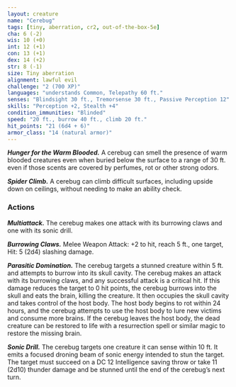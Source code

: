 ```yaml
---
layout: creature
name: "Cerebug"
tags: [tiny, aberration, cr2, out-of-the-box-5e]
cha: 6 (-2)
wis: 10 (+0)
int: 12 (+1)
con: 13 (+1)
dex: 14 (+2)
str: 8 (-1)
size: Tiny aberration
alignment: lawful evil
challenge: "2 (700 XP)"
languages: "understands Common, Telepathy 60 ft."
senses: "Blindsight 30 ft., Tremorsense 30 ft., Passive Perception 12"
skills: "Perception +2, Stealth +4"
condition_immunities: "Blinded"
speed: "20 ft., burrow 40 ft., climb 20 ft."
hit_points: "21 (6d4 + 6)"
armor_class: "14 (natural armor)"
---
```


***Hunger for the Warm Blooded.*** A cerebug can smell the
presence of warm blooded creatures even when buried
below the surface to a range of 30 ft. even if those scents
are covered by perfumes, rot or other strong odors.

***Spider Climb.*** A cerebug can climb difficult surfaces,
including upside down on ceilings, without
needing to make an ability check.

### Actions

***Multiattack.*** The cerebug makes one attack with its
burrowing claws and one with its sonic drill.

***Burrowing Claws.*** Melee Weapon Attack: +2 to hit,
reach 5 ft., one target, Hit: 5 (2d4) slashing damage.

***Parasitic Domination.*** The cerebug targets a stunned
creature within 5 ft. and attempts to burrow into its
skull cavity. The cerebug makes an attack with its burrowing
claws, and any successful attack is a critical hit.
If this damage reduces the target to 0 hit points, the
cerebug burrows into the skull and eats the brain, killing
the creature. It then occupies the skull cavity and
takes control of the host body. The host body begins to
rot within 24 hours, and the cerebug attempts to use
the host body to lure new victims and consume more
brains. If the cerebug leaves the host body, the dead
creature can be restored to life with a resurrection spell
or similar magic to restore the missing brain.

***Sonic Drill.*** The cerebug targets one creature it can
sense within 10 ft. It emits a focused droning beam
of sonic energy intended to stun the target. The
target must succeed on a DC 12 Intelligence saving
throw or take 11 (2d10) thunder damage and be
stunned until the end of the cerebug’s next turn.
